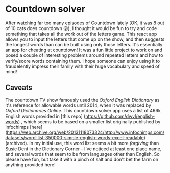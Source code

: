# Countdown solver

After watching far too many episodes of Countdown lately (OK, it was 8 out of 10 cats does countdown 😜), I thought it would be fun to try and code something that takes all the work out of the letters game.  This react app allows you to input the letters that come up on the show, and then suggests the longest words than can be built using only those letters.  It's essentially an app for cheating at countdown!  It was a fun little project to work on and posed a couple of interesting problems around repeated letters and how to verify/score words containing them.  I hope someone can enjoy using it to fraudelently impress their family with their huge vocabulary and speed of mind!

## Caveats
The countdown TV show famously used the *Oxford English Dictionary* as it's reference for allowable words until 2014, when it was replaced by *Oxford Dictionaries Online*.  This countdown solver app uses a list of 466k English words provided in [this repo] (https://github.com/dwyl/english-words) , which seems to be based on a smaller list originally published by infochimps [here] (https://web.archive.org/web/20131118073324/http://www.infochimps.com/datasets/word-list-350000-simple-english-words-excel-readable) (archived).  In my initial use, this word list seems a bit more *forgiving* than Susie Dent in the Dictionary Corner - I've noticed at least one place name, and several words that seem to be from languages other than English.  So please have fun, but take it with a pinch of salt and don't bet the farm on anything provided here!
